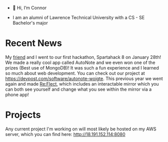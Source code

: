 - 👋 Hi, I’m Connor

- I am an alumni of Lawrence Technical University with a CS - SE Bachelor's major

# Recent News
My [friend](https://github.com/Blacepos) and I went to our first hackathon, Spartahack 8 on January 28th! We made a really cool app called AutoNote and we even won one of the prizes (Best use of MongoDB)! It was such a fun experience and I learned so much about web development. You can check out our project at https://devpost.com/software/autonote-woigte.
This previous year we went again and made [Re:Flect](https://devpost.com/software/re-flect), which includes an interactable mirror which you can both see yourself and change what you see within the mirror via a phone app!


# Projects
Any current project I'm working on will most likely be hosted on my AWS server, which you can find here: http://18.191.152.114:8080
